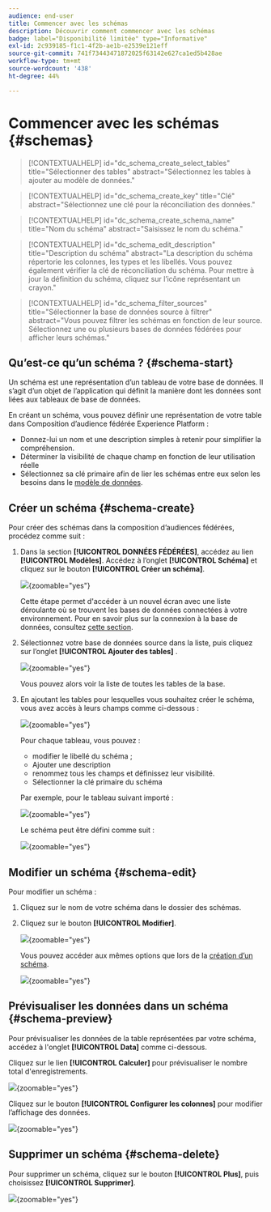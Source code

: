```yaml
---
audience: end-user
title: Commencer avec les schémas
description: Découvrir comment commencer avec les schémas
badge: label="Disponibilité limitée" type="Informative"
exl-id: 2c939185-f1c1-4f2b-ae1b-e2539e121eff
source-git-commit: 741f73443471872025f63142e627ca1ed5b428ae
workflow-type: tm+mt
source-wordcount: '438'
ht-degree: 44%

---
```


# Commencer avec les schémas {#schemas}

>[!CONTEXTUALHELP]
>id="dc_schema_create_select_tables"
>title="Sélectionner des tables"
>abstract="Sélectionnez les tables à ajouter au modèle de données."

>[!CONTEXTUALHELP]
>id="dc_schema_create_key"
>title="Clé"
>abstract="Sélectionnez une clé pour la réconciliation des données."

>[!CONTEXTUALHELP]
>id="dc_schema_create_schema_name"
>title="Nom du schéma"
>abstract="Saisissez le nom du schéma."


>[!CONTEXTUALHELP]
>id="dc_schema_edit_description"
>title="Description du schéma"
>abstract="La description du schéma répertorie les colonnes, les types et les libellés. Vous pouvez également vérifier la clé de réconciliation du schéma. Pour mettre à jour la définition du schéma, cliquez sur l’icône représentant un crayon."

>[!CONTEXTUALHELP]
>id="dc_schema_filter_sources"
>title="Sélectionner la base de données source à filtrer"
>abstract="Vous pouvez filtrer les schémas en fonction de leur source. Sélectionnez une ou plusieurs bases de données fédérées pour afficher leurs schémas."

## Qu’est-ce qu’un schéma ? {#schema-start}

Un schéma est une représentation d’un tableau de votre base de données. Il s’agit d’un objet de l’application qui définit la manière dont les données sont liées aux tableaux de base de données.

En créant un schéma, vous pouvez définir une représentation de votre table dans Composition d’audience fédérée Experience Platform :

* Donnez-lui un nom et une description simples à retenir pour simplifier la compréhension.
* Déterminer la visibilité de chaque champ en fonction de leur utilisation réelle
* Sélectionnez sa clé primaire afin de lier les schémas entre eux selon les besoins dans le [modèle de données](../data-management/gs-models.md#data-model-start).

## Créer un schéma {#schema-create}

Pour créer des schémas dans la composition d’audiences fédérées, procédez comme suit :

1. Dans la section **[!UICONTROL DONNÉES FÉDÉRÉES]**, accédez au lien **[!UICONTROL Modèles]**. Accédez à l’onglet **[!UICONTROL Schéma]** et cliquez sur le bouton **[!UICONTROL Créer un schéma]**.

   ![](assets/schema_create.png){zoomable="yes"}

   Cette étape permet d&#39;accéder à un nouvel écran avec une liste déroulante où se trouvent les bases de données connectées à votre environnement. Pour en savoir plus sur la connexion à la base de données, consultez [cette section](../connections/connections.md#connections-fdb).

1. Sélectionnez votre base de données source dans la liste, puis cliquez sur l’onglet **[!UICONTROL Ajouter des tables]** .

   ![](assets/schema_tables.png){zoomable="yes"}

   Vous pouvez alors voir la liste de toutes les tables de la base.

1. En ajoutant les tables pour lesquelles vous souhaitez créer le schéma, vous avez accès à leurs champs comme ci-dessous :

   ![](assets/schema_fields.png){zoomable="yes"}

   Pour chaque tableau, vous pouvez :

   * modifier le libellé du schéma ;
   * Ajouter une description
   * renommez tous les champs et définissez leur visibilité.
   * Sélectionner la clé primaire du schéma

   Par exemple, pour le tableau suivant importé :

   ![](assets/schema_lumaorder.png){zoomable="yes"}

   Le schéma peut être défini comme suit :

   ![](assets/schema_lumaorders.png){zoomable="yes"}

## Modifier un schéma {#schema-edit}

Pour modifier un schéma :

1. Cliquez sur le nom de votre schéma dans le dossier des schémas.

1. Cliquez sur le bouton **[!UICONTROL Modifier]**.

   ![](assets/schema_edit.png){zoomable="yes"}

   Vous pouvez accéder aux mêmes options que lors de la [création d’un schéma](#schema-create).

   ![](assets/schema_edit_orders.png){zoomable="yes"}

## Prévisualiser les données dans un schéma {#schema-preview}

Pour prévisualiser les données de la table représentées par votre schéma, accédez à l&#39;onglet **[!UICONTROL Data]** comme ci-dessous.

Cliquez sur le lien **[!UICONTROL Calculer]** pour prévisualiser le nombre total d&#39;enregistrements.

![](assets/schema_data.png){zoomable="yes"}

Cliquez sur le bouton **[!UICONTROL Configurer les colonnes]** pour modifier l’affichage des données.

![](assets/schema_columns.png){zoomable="yes"}

## Supprimer un schéma {#schema-delete}

Pour supprimer un schéma, cliquez sur le bouton **[!UICONTROL Plus]**, puis choisissez **[!UICONTROL Supprimer]**.

![](assets/schema_delete.png){zoomable="yes"}
